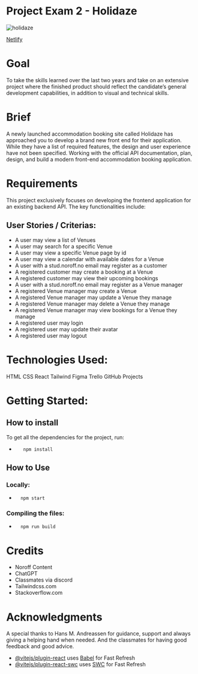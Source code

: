 # Project Exam 2 - Holidaze

![holidaze](https://github.com/AdrianMikk/Project-Exam2/assets/113434165/23199dce-7739-4203-a5f0-3e82b696a3d8)

[Netlify](https://holidaze-adrianmikk-pe2.netlify.app/)

# Goal

To take the skills learned over the last two years and take on an extensive project where the finished product should reflect the candidate’s general development capabilities, in addition to visual and technical skills.

# Brief 

A newly launched accommodation booking site called Holidaze has approached you to develop a brand new front end for their application. While they have a list of required features, the design and user experience have not been specified. Working with the official API documentation, plan, design, and build a modern front-end accommodation booking application.

# Requirements 

This project exclusively focuses on developing the frontend application for an existing backend API. The key functionalities include:

## User Stories / Criterias: 

* A user may view a list of Venues
* A user may search for a specific Venue
* A user may view a specific Venue page by id
* A user may view a calendar with available dates for a Venue
* A user with a stud.noroff.no email may register as a customer
* A registered customer may create a booking at a Venue
* A registered customer may view their upcoming bookings
* A user with a stud.noroff.no email may register as a Venue manager
* A registered Venue manager may create a Venue
* A registered Venue manager may update a Venue they manage
* A registered Venue manager may delete a Venue they manage
* A registered Venue manager may view bookings for a Venue they manage
* A registered user may login
* A registered user may update their avatar
* A registered user may logout

# Technologies Used:

HTML
CSS
React
Tailwind
Figma
Trello
GitHub Projects

# Getting Started:

## How to install

To get all the dependencies for the project, run:

*        npm install

## How to Use

### Locally:
*       npm start

### Compiling the files:
*       npm run build

# Credits

- Noroff Content
- ChatGPT
- Classmates via discord
- Tailwindcss.com
- Stackoverflow.com

# Acknowledgments 

A special thanks to Hans M. Andreassen for guidance, support and always giving a helping hand when needed. And the classmates for having good feedback and good advice.



- [@vitejs/plugin-react](https://github.com/vitejs/vite-plugin-react/blob/main/packages/plugin-react/README.md) uses [Babel](https://babeljs.io/) for Fast Refresh
- [@vitejs/plugin-react-swc](https://github.com/vitejs/vite-plugin-react-swc) uses [SWC](https://swc.rs/) for Fast Refresh
